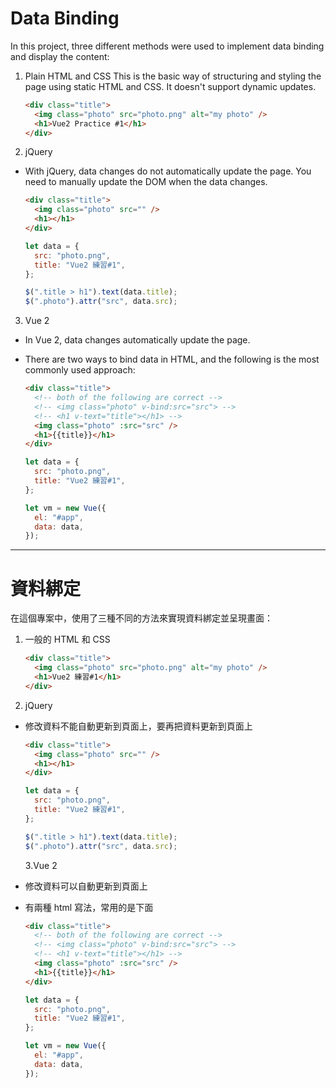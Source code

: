 # Data Binding

In this project, three different methods were used to implement data binding and display the content:

1. Plain HTML and CSS
   This is the basic way of structuring and styling the page using static HTML and CSS. It doesn't support dynamic updates.

   ```html
   <div class="title">
     <img class="photo" src="photo.png" alt="my photo" />
     <h1>Vue2 Practice #1</h1>
   </div>
   ```

2. jQuery

- With jQuery, data changes do not automatically update the page. You need to manually update the DOM when the data changes.

  ```html
  <div class="title">
    <img class="photo" src="" />
    <h1></h1>
  </div>
  ```

  ```javascript
  let data = {
    src: "photo.png",
    title: "Vue2 練習#1",
  };

  $(".title > h1").text(data.title);
  $(".photo").attr("src", data.src);
  ```

3. Vue 2

- In Vue 2, data changes automatically update the page.
- There are two ways to bind data in HTML, and the following is the most commonly used approach:

  ```html
  <div class="title">
    <!-- both of the following are correct -->
    <!-- <img class="photo" v-bind:src="src"> -->
    <!-- <h1 v-text="title"></h1> -->
    <img class="photo" :src="src" />
    <h1>{{title}}</h1>
  </div>
  ```

  ```javascript
  let data = {
    src: "photo.png",
    title: "Vue2 練習#1",
  };

  let vm = new Vue({
    el: "#app",
    data: data,
  });
  ```

---

# 資料綁定

在這個專案中，使用了三種不同的方法來實現資料綁定並呈現畫面：

1. 一般的 HTML 和 CSS

   ```html
   <div class="title">
     <img class="photo" src="photo.png" alt="my photo" />
     <h1>Vue2 練習#1</h1>
   </div>
   ```

2. jQuery

- 修改資料不能自動更新到頁面上，要再把資料更新到頁面上

  ```html
  <div class="title">
    <img class="photo" src="" />
    <h1></h1>
  </div>
  ```

  ```javascript
  let data = {
    src: "photo.png",
    title: "Vue2 練習#1",
  };

  $(".title > h1").text(data.title);
  $(".photo").attr("src", data.src);
  ```

  3.Vue 2

- 修改資料可以自動更新到頁面上
- 有兩種 html 寫法，常用的是下面

  ```html
  <div class="title">
    <!-- both of the following are correct -->
    <!-- <img class="photo" v-bind:src="src"> -->
    <!-- <h1 v-text="title"></h1> -->
    <img class="photo" :src="src" />
    <h1>{{title}}</h1>
  </div>
  ```

  ```javascript
  let data = {
    src: "photo.png",
    title: "Vue2 練習#1",
  };

  let vm = new Vue({
    el: "#app",
    data: data,
  });
  ```
